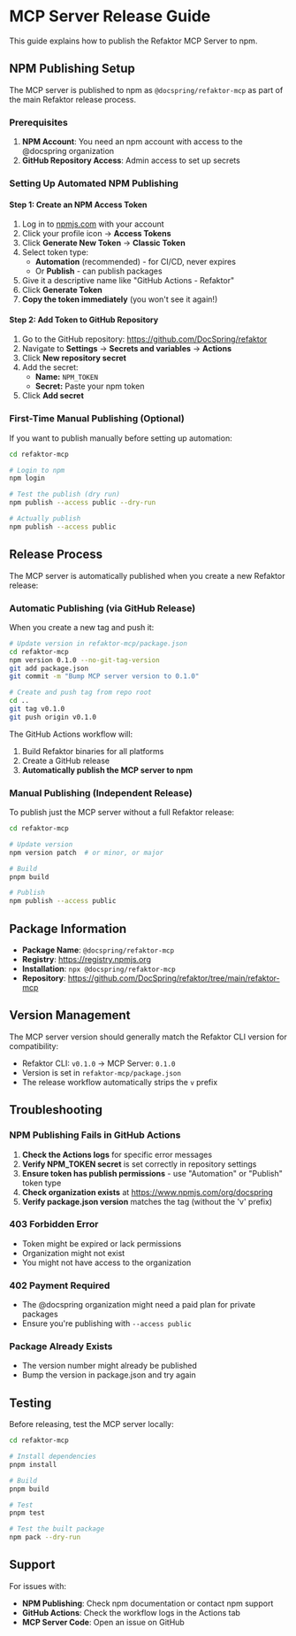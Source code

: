 # MCP Server Release Guide

This guide explains how to publish the Refaktor MCP Server to npm.

## NPM Publishing Setup

The MCP server is published to npm as `@docspring/refaktor-mcp` as part of the main Refaktor release process.

### Prerequisites

1. **NPM Account**: You need an npm account with access to the @docspring organization
2. **GitHub Repository Access**: Admin access to set up secrets

### Setting Up Automated NPM Publishing

#### Step 1: Create an NPM Access Token

1. Log in to [npmjs.com](https://www.npmjs.com) with your account
2. Click your profile icon → **Access Tokens**
3. Click **Generate New Token** → **Classic Token**
4. Select token type:
   - **Automation** (recommended) - for CI/CD, never expires
   - Or **Publish** - can publish packages
5. Give it a descriptive name like "GitHub Actions - Refaktor"
6. Click **Generate Token**
7. **Copy the token immediately** (you won't see it again!)

#### Step 2: Add Token to GitHub Repository

1. Go to the GitHub repository: https://github.com/DocSpring/refaktor
2. Navigate to **Settings** → **Secrets and variables** → **Actions**
3. Click **New repository secret**
4. Add the secret:
   - **Name:** `NPM_TOKEN`
   - **Secret:** Paste your npm token
5. Click **Add secret**

### First-Time Manual Publishing (Optional)

If you want to publish manually before setting up automation:

```bash
cd refaktor-mcp

# Login to npm
npm login

# Test the publish (dry run)
npm publish --access public --dry-run

# Actually publish
npm publish --access public
```

## Release Process

The MCP server is automatically published when you create a new Refaktor release:

### Automatic Publishing (via GitHub Release)

When you create a new tag and push it:

```bash
# Update version in refaktor-mcp/package.json
cd refaktor-mcp
npm version 0.1.0 --no-git-tag-version
git add package.json
git commit -m "Bump MCP server version to 0.1.0"

# Create and push tag from repo root
cd ..
git tag v0.1.0
git push origin v0.1.0
```

The GitHub Actions workflow will:

1. Build Refaktor binaries for all platforms
2. Create a GitHub release
3. **Automatically publish the MCP server to npm**

### Manual Publishing (Independent Release)

To publish just the MCP server without a full Refaktor release:

```bash
cd refaktor-mcp

# Update version
npm version patch  # or minor, or major

# Build
pnpm build

# Publish
npm publish --access public
```

## Package Information

- **Package Name**: `@docspring/refaktor-mcp`
- **Registry**: https://registry.npmjs.org
- **Installation**: `npx @docspring/refaktor-mcp`
- **Repository**: https://github.com/DocSpring/refaktor/tree/main/refaktor-mcp

## Version Management

The MCP server version should generally match the Refaktor CLI version for compatibility:

- Refaktor CLI: `v0.1.0` → MCP Server: `0.1.0`
- Version is set in `refaktor-mcp/package.json`
- The release workflow automatically strips the `v` prefix

## Troubleshooting

### NPM Publishing Fails in GitHub Actions

1. **Check the Actions logs** for specific error messages
2. **Verify NPM_TOKEN secret** is set correctly in repository settings
3. **Ensure token has publish permissions** - use "Automation" or "Publish" token type
4. **Check organization exists** at https://www.npmjs.com/org/docspring
5. **Verify package.json version** matches the tag (without the 'v' prefix)

### 403 Forbidden Error

- Token might be expired or lack permissions
- Organization might not exist
- You might not have access to the organization

### 402 Payment Required

- The @docspring organization might need a paid plan for private packages
- Ensure you're publishing with `--access public`

### Package Already Exists

- The version number might already be published
- Bump the version in package.json and try again

## Testing

Before releasing, test the MCP server locally:

```bash
cd refaktor-mcp

# Install dependencies
pnpm install

# Build
pnpm build

# Test
pnpm test

# Test the built package
npm pack --dry-run
```

## Support

For issues with:

- **NPM Publishing**: Check npm documentation or contact npm support
- **GitHub Actions**: Check the workflow logs in the Actions tab
- **MCP Server Code**: Open an issue on GitHub
